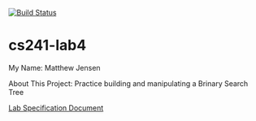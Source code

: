 [![Build Status](https://travis-ci.com/wwu-csci-241/lab4-matthew-jensen.svg?token=kzUJKnyLdpepKyz48Vyp&branch=master)](https://travis-ci.com/wwu-csci-241/lab4-matthew-jensen)

# cs241-lab4

My Name: Matthew Jensen

About This Project: Practice building and manipulating a Brinary Search Tree

[Lab Specification Document](https://docs.google.com/document/d/1o4z4CT4SooPq9GpvDXlTF__UxeI1WKqUNvHFfZ42Sdw/edit)
